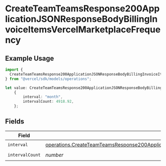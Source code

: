 # CreateTeamTeamsResponse200ApplicationJSONResponseBodyBillingInvoiceItemsVercelMarketplaceFrequency

## Example Usage

```typescript
import {
  CreateTeamTeamsResponse200ApplicationJSONResponseBodyBillingInvoiceItemsVercelMarketplaceFrequency,
} from "@vercel/sdk/models/operations";

let value: CreateTeamTeamsResponse200ApplicationJSONResponseBodyBillingInvoiceItemsVercelMarketplaceFrequency =
    {
        interval: "month",
        intervalCount: 4918.92,
    };
```

## Fields

| Field                                                                                                                                                                                                                                        | Type                                                                                                                                                                                                                                         | Required                                                                                                                                                                                                                                     | Description                                                                                                                                                                                                                                  |
| -------------------------------------------------------------------------------------------------------------------------------------------------------------------------------------------------------------------------------------------- | -------------------------------------------------------------------------------------------------------------------------------------------------------------------------------------------------------------------------------------------- | -------------------------------------------------------------------------------------------------------------------------------------------------------------------------------------------------------------------------------------------- | -------------------------------------------------------------------------------------------------------------------------------------------------------------------------------------------------------------------------------------------- |
| `interval`                                                                                                                                                                                                                                   | [operations.CreateTeamTeamsResponse200ApplicationJSONResponseBodyBillingInvoiceItemsVercelMarketplaceInterval](../../models/operations/createteamteamsresponse200applicationjsonresponsebodybillinginvoiceitemsvercelmarketplaceinterval.md) | :heavy_check_mark:                                                                                                                                                                                                                           | N/A                                                                                                                                                                                                                                          |
| `intervalCount`                                                                                                                                                                                                                              | *number*                                                                                                                                                                                                                                     | :heavy_check_mark:                                                                                                                                                                                                                           | N/A                                                                                                                                                                                                                                          |